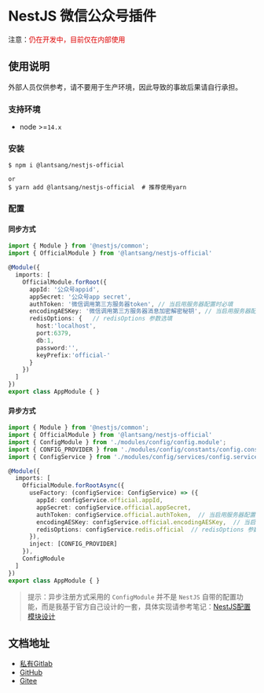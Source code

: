 # NestJS 微信公众号插件

注意：<font color="#dd0000">仍在开发中，目前仅在内部使用</font><br /> 

## 使用说明

外部人员仅供参考，请不要用于生产环境，因此导致的事故后果请自行承担。

### 支持环境

* node >=`14.x`

### 安装

``` shell
$ npm i @lantsang/nestjs-official

or
$ yarn add @lantsang/nestjs-official  # 推荐使用yarn
```

### 配置

#### 同步方式

``` typescript
import { Module } from '@nestjs/common';
import { OfficialModule } from '@lantsang/nestjs-official'

@Module({
  imports: [
    OfficialModule.forRoot({
      appId: '公众号appid', 
      appSecret: '公众号app secret',
      authToken: '微信调用第三方服务器token', // 当启用服务器配置时必填
      encodingAESKey: '微信调用第三方服务器消息加密解密秘钥', // 当启用服务器配置时必填
      redisOptions: {   // redisOptions 参数选填
        host:'localhost',
        port:6379,
        db:1,
        password:'',
        keyPrefix:'official-'
      }
    })
  ]
})
export class AppModule { }
```

#### 异步方式

``` typescript
import { Module } from '@nestjs/common';
import { OfficialModule } from '@lantsang/nestjs-official'
import { ConfigModule } from './modules/config/config.module';
import { CONFIG_PROVIDER } from './modules/config/constants/config.constant';
import { ConfigService } from './modules/config/services/config.service';

@Module({
  imports: [
    OfficialModule.forRootAsync({
      useFactory: (configService: ConfigService) => ({
        appId: configService.official.appId,
        appSecret: configService.official.appSecret,
        authToken: configService.official.authToken,  // 当启用服务器配置时必填
        encodingAESKey: configService.official.encodingAESKey,  // 当启用服务器配置时必填
        redisOptions: configService.redis.official  // redisOptions 参数选填
      }),
      inject: [CONFIG_PROVIDER]
    }),
    ConfigModule
  ]
})
export class AppModule { }
```

> 提示：异步注册方式采用的 `ConfigModule` 并不是 `NestJS` 自带的配置功能，而是我基于官方自己设计的一套，具体实现请参考笔记：[NestJS配置模块设计](https://github.com/IricBing/note/blob/master/NodeJS/NestJS/%E7%A8%8B%E5%BA%8F%E8%AE%BE%E8%AE%A1/%E9%85%8D%E7%BD%AE%E6%A8%A1%E5%9D%97%E8%AE%BE%E8%AE%A1/README.md)

## 文档地址

* [私有Gitlab](https://gitlab.lantsang.cn/nestjs-plugins/nestjs-official/tree/master/docs)
* [GitHub](https://github.com/lantsang/nesjt-official/tree/master/docs)
* [Gitee](https://gitee.com/lantsang/nestjs-official/tree/master/docs)
